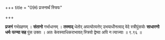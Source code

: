 +++
title = "096 प्रजनार्थं स्त्रियः"

+++


**प्रजनं** गर्भग्रहणम् । **संतानो** गर्भाधानम् । **तस्माद्** धेतोर् अपत्योत्पत्तेर् उभयाधीनत्वाद् वेदे स्त्रीपुंसयोः **साधारणो धर्मः** **पत्न्या सह** पुंस उक्तः । अतः केवस्याधिकराभावत् स्त्रियो द्वेष्या अपि न त्याज्याः ॥ ९.९६ ॥
